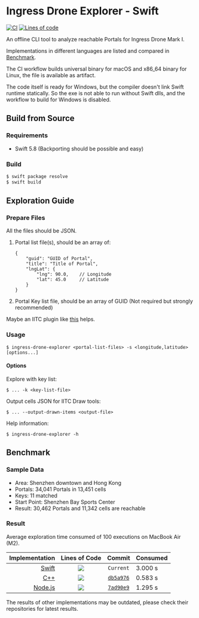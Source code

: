 # Ingress Drone Explorer - Swift

[![CI](https://github.com/lucka-me/ingress-drone-explorer-swift/actions/workflows/ci.yml/badge.svg)](https://github.com/lucka-me/ingress-drone-explorer-swift/actions/workflows/ci.yml "CI Workflow")
[![Lines of code][swift-loc]][swift-repo]

An offline CLI tool to analyze reachable Portals for Ingress Drone Mark I.

Implementations in different languages are listed and compared in [Benchmark](#benchmark).

The CI workflow builds universal binary for macOS and x86_64 binary for Linux, the file is available as artifact.

The code itself is ready for Windows, but the compiler doesn't link Swift runtime statically. So the exe is not able to run without Swift dlls, and the workflow to build for Windows is disabled.

## Build from Source

### Requirements

- Swift 5.8 (Backporting should be possible and easy)

### Build

```sh
$ swift package resolve
$ swift build
```

## Exploration Guide

### Prepare Files

All the files should be JSON.

1. Portal list file(s), should be an array of:
    ```jsonc
    {
        "guid": "GUID of Portal",
        "title": "Title of Portal",
        "lngLat": {
            "lng": 90.0,    // Longitude
            "lat": 45.0     // Latitude
        }
    }
    ```
2. Portal Key list file, should be an array of GUID (Not required but strongly recommended)

Maybe an IITC plugin like [this](https://github.com/lucka-me/toolkit/tree/master/Ingress/Portal-List-Exporter) helps.

### Usage

```
$ ingress-drone-explorer <portal-list-files> -s <longitude,latitude> [options...]
```

#### Options

Explore with key list:
```
$ ... -k <key-list-file>
```

Output cells JSON for IITC Draw tools:
```
$ ... --output-drawn-items <output-file>
```

Help information:
```
$ ingress-drone-explorer -h
```

## Benchmark

### Sample Data

- Area: Shenzhen downtown and Hong Kong
- Portals: 34,041 Portals in 13,451 cells
- Keys: 11 matched
- Start Point: Shenzhen Bay Sports Center
- Result: 30,462 Portals and 11,342 cells are reachable

### Result

Average exploration time consumed of 100 executions on MacBook Air (M2).

|         Implementation | Lines of Code   |  Commit                              | Consumed
| ---------------------: | :-------------: | :----------------------------------: | :---
|    [Swift][swift-repo] | ![][swift-loc]  | `Current`                            | 3.000 s
|        [C++][cpp-repo] | ![][cpp-loc]    | [`db5a976`][cpp-benchmark-commit]    | 0.583 s
| [Node.js][nodejs-repo] | ![][nodejs-loc] | [`7ad90e9`][nodejs-benchmark-commit] | 1.295 s

The results of other implementations may be outdated, please check their repositories for latest results.

[swift-repo]: https://github.com/lucka-me/ingress-drone-explorer-swift
[swift-loc]: https://img.shields.io/tokei/lines/github/lucka-me/ingress-drone-explorer-swift

[cpp-repo]: https://github.com/lucka-me/ingress-drone-explorer-cpp
[cpp-loc]: https://img.shields.io/tokei/lines/github/lucka-me/ingress-drone-explorer-cpp
[cpp-benchmark-commit]: https://github.com/lucka-me/ingress-drone-explorer-cpp/commit/db5a976

[nodejs-repo]: https://github.com/lucka-me/ingress-drone-explorer-nodejs
[nodejs-loc]: https://img.shields.io/tokei/lines/github/lucka-me/ingress-drone-explorer-nodejs
[nodejs-benchmark-commit]: https://github.com/lucka-me/ingress-drone-explorer-nodejs/commit/7ad90e9